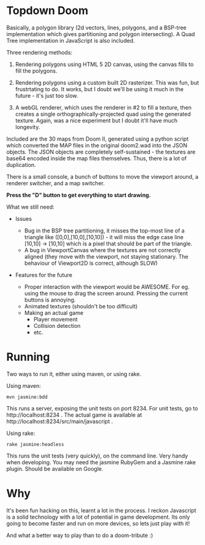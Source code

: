 Topdown Doom
============

Basically, a polygon library (2d vectors, lines, polygons, and a BSP-tree implementation which gives partitioning and polygon intersecting). A Quad Tree implementation in JavaScript is also included.

Three rendering methods:
1) Rendering polygons using HTML 5 2D canvas, using the canvas fills to fill the polygons.

2) Rendering polygons using a custom built 2D rasterizer. This was fun, but frustrtating to do. It works, but I doubt we'll be using it much in the future - it's just too slow.

3) A webGL renderer, which uses the renderer in #2 to fill a texture, then creates a single orthographically-projected quad using the generated texture. Again, was a nice experiment but I doubt it'll have much longevity.

Included are the 30 maps from Doom II, generated using a python script which converted the MAP files in the original doom2.wad into the JSON objects. The JSON objects are completely self-sustained - the textures are base64 encoded inside the map files themselves. Thus, there is a lot of duplication.

There is a small console, a bunch of buttons to move the viewport around, a renderer switcher, and a map switcher.


**Press the "D" button to get everything to start drawing.**

What we still need:
 
* Issues
  * Bug in the BSP tree partitioning, it misses the top-most line of a triangle like ([0,0],[10,0],[10,10]) - it will miss the edge case line [10,10] -> [10,10] which is a pixel that should be part of the triangle.
  * A bug in ViewportCanvas where the textures are not correctly aligned (they move with the viewport, not staying stationary. The behaviour of Viewport2D is correct, although SLOW)

* Features for the future
  * Proper interaction with the viewport would be AWESOME. For eg. using the mouse to drag the screen around. Pressing the current buttons is annoying.
  * Animated textures (shouldn't be too difficult)
  * Making an actual game
    * Player movement
    * Collision detection
    * etc.

Running
=======

Two ways to run it, either using maven, or using rake.

Using maven:

    mvn jasmine:bdd

This runs a server, exposing the unit tests on port 8234. For unit tests, go to http://localhost:8234 . The actual game is available at http://localhost:8234/src/main/javascript .

Using rake:

    rake jasmine:headless

This runs the unit tests (very quickly), on the command line. Very handy when developing. You may need the jasmine RubyGem and a Jasmine rake plugin. Should be available on Google.


Why
===
It's been fun hacking on this, learnt a lot in the process. I reckon Javascript is a solid technology with a lot of potential in game development. Its only going to become faster and run on more devices, so lets just play with it!

And what a better way to play than to do a doom-tribute :)



